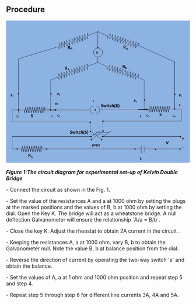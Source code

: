 ## Procedure
![Rm501 Figure](images/ckt.jpg)

***Figure 1:The circuit diagram for experimental set-up of Kelvin Double Bridge***
</p>
- Connect the circuit as shown in the Fig. 1.
</p> 
- Set the value of the resistances A and a at 1000 ohm by setting the plugs at the marked positions and the values of B, b at 1000 ohm by setting the dial. Open the Key K. The bridge will act as a wheatstone bridge. A null deflection Galvanometer will ensure the relationship `A/a = B/b`.
</p>
- Close the key K. Adjust the rheostat to obtain 2A current in the circuit .
</p>
- Keeping the resistances A, a at 1000 ohm, vary B, b to obtain the Galvanometer null. Note the value B, b at balance position from the dial.
</p>
- Reverse the direction of current by operating the two-way  switch 's'  and obtain the balance.
</p>
- Set the values of A, a at 1 ohm and 1000 ohm position and repeat  step 5 and step 4.
</p>
- Repeat step 5 through step 6 for different line currents 3A, 4A and 5A.
